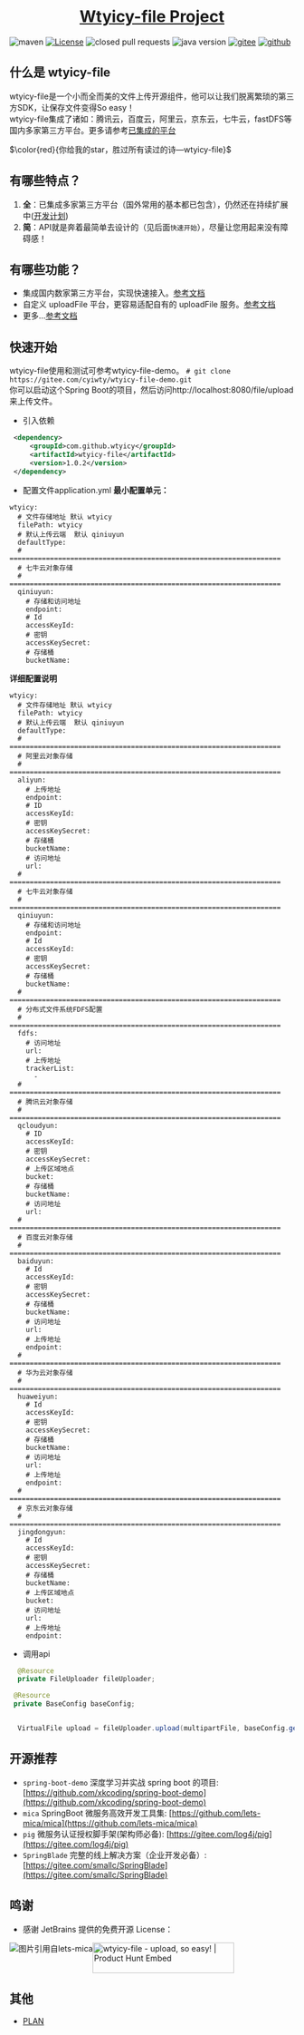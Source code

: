 <h1 align="center"><a href="https://github.com/wtyicy/wtyicy-file" target="_blank">Wtyicy-file Project</a></h1>

![maven](https://img.shields.io/maven-central/v/com.github.wtyicy/wtyicy-file)
[![License](https://img.shields.io/badge/license-Apache%202-green.svg)](https://www.apache.org/licenses/LICENSE-2.0)
![closed pull requests](https://img.shields.io/github/issues-pr-closed/wtyicy/wtyicy-file)
![java version](https://img.shields.io/badge/JAVA-1.8+-green.svg)
[![gitee ](https://gitee.com/cyiwty/wtyicy-file/badge/star.svg?theme=white)](https://gitee.com/cyiwty/wtyicy-file/stargazers)
[![github ](https://img.shields.io/github/stars/wtyicy/wtyicy-file.svg?style=social)](https://github.com/wtyicy/wtyicy-file)


## 什么是 wtyicy-file
   wtyicy-file是一个小而全而美的文件上传开源组件，他可以让我们脱离繁琐的第三方SDK，让保存文件变得So easy！  
   wtyicy-file集成了诸如：腾讯云，百度云，阿里云，京东云，七牛云，fastDFS等国内多家第三方平台。更多请参考<a href="" target="_blank">已集成的平台</a>

   $\color{red}{你给我的star，胜过所有读过的诗—wtyicy-file}$
## 有哪些特点？
   1. **全**：已集成多家第三方平台（国外常用的基本都已包含），仍然还在持续扩展中([开发计划](https://gitee.com/cyiwty/wtyicy-file/issues/I243X6))
   2. **简**：API就是奔着最简单去设计的（见后面`快速开始`），尽量让您用起来没有障碍感！
## 有哪些功能？
   - 集成国内数家第三方平台，实现快速接入。<a href="" target="_blank">参考文档</a>
   - 自定义 uploadFile 平台，更容易适配自有的 uploadFile 服务。<a href="" target="_blank">参考文档</a>
   - 更多...<a href="" target="_blank">参考文档</a>
## 快速开始  
wtyicy-file使用和测试可参考wtyicy-file-demo。
`# git clone https://gitee.com/cyiwty/wtyicy-file-demo.git`  
你可以启动这个Spring Boot的项目，然后访问http://localhost:8080/file/upload来上传文件。
   - 引入依赖
   ```xml
    <dependency>
        <groupId>com.github.wtyicy</groupId>
        <artifactId>wtyicy-file</artifactId>
        <version>1.0.2</version>
    </dependency>
   ```
   - 配置文件application.yml
   **最小配置单元：** 
   ```
   wtyicy:
     # 文件存储地址 默认 wtyicy
     filePath: wtyicy
     # 默认上传云端  默认 qiniuyun
     defaultType: 
     # ===================================================================
     # 七牛云对象存储
     # ===================================================================
     qiniuyun:
       # 存储和访问地址
       endpoint: 
       # Id
       accessKeyId: 
       # 密钥
       accessKeySecret: 
       # 存储桶
       bucketName: 
   ```
   **详细配置说明** 
   ```
   wtyicy:
     # 文件存储地址 默认 wtyicy
     filePath: wtyicy
     # 默认上传云端  默认 qiniuyun
     defaultType: 
     # ===================================================================
     # 阿里云对象存储
     # ===================================================================
     aliyun:
       # 上传地址
       endpoint: 
       # ID
       accessKeyId: 
       # 密钥
       accessKeySecret: 
       # 存储桶
       bucketName: 
       # 访问地址
       url: 
     # ===================================================================
     # 七牛云对象存储
     # ===================================================================
     qiniuyun:
       # 存储和访问地址
       endpoint: 
       # Id
       accessKeyId: 
       # 密钥
       accessKeySecret: 
       # 存储桶
       bucketName: 
     # ===================================================================
     # 分布式文件系统FDFS配置
     # ===================================================================
     fdfs:
       # 访问地址
       url: 
       # 上传地址
       trackerList:
         - 
     # ===================================================================
     # 腾讯云对象存储
     # ===================================================================
     qcloudyun:
       # ID
       accessKeyId: 
       # 密钥
       accessKeySecret: 
       # 上传区域地点
       bucket: 
       # 存储桶
       bucketName: 
       # 访问地址
       url: 
     # ===================================================================
     # 百度云对象存储
     # ===================================================================
     baiduyun:
       # Id
       accessKeyId: 
       # 密钥
       accessKeySecret: 
       # 存储桶
       bucketName: 
       # 访问地址
       url: 
       # 上传地址
       endpoint: 
     # ===================================================================
     # 华为云对象存储
     # ===================================================================
     huaweiyun:
       # Id
       accessKeyId: 
       # 密钥
       accessKeySecret: 
       # 存储桶
       bucketName: 
       # 访问地址
       url: 
       # 上传地址
       endpoint: 
     # ===================================================================
     # 京东云对象存储
     # ===================================================================
     jingdongyun:
       # Id
       accessKeyId: 
       # 密钥
       accessKeySecret: 
       # 存储桶
       bucketName: 
       # 上传区域地点
       bucket: 
       # 访问地址
       url: 
       # 上传地址
       endpoint: 
   ```
   - 调用api  
   ```java
     @Resource
     private FileUploader fileUploader;

    @Resource
    private BaseConfig baseConfig;


     VirtualFile upload = fileUploader.upload(multipartFile, baseConfig.getFilePath(), true);
   ```

## 开源推荐
- `spring-boot-demo` 深度学习并实战 spring boot 的项目: [https://github.com/xkcoding/spring-boot-demo](https://github.com/xkcoding/spring-boot-demo)
- `mica` SpringBoot 微服务高效开发工具集: [https://github.com/lets-mica/mica](https://github.com/lets-mica/mica)
- `pig` 微服务认证授权脚手架(架构师必备): [https://gitee.com/log4j/pig](https://gitee.com/log4j/pig)
- `SpringBlade` 完整的线上解决方案（企业开发必备）: [https://gitee.com/smallc/SpringBlade](https://gitee.com/smallc/SpringBlade)

## 鸣谢
- 感谢 JetBrains 提供的免费开源 License：
<img src="https://images.gitee.com/uploads/images/2020/0406/220236_f5275c90_5531506.png" alt="图片引用自lets-mica" style="float:left;">

<a href="https://www.producthunt.com/posts/wtyicy-file?utm_source=badge-featured&utm_medium=badge&utm_souce=badge-justauth" target="_blank"><img src="https://api.producthunt.com/widgets/embed-image/v1/featured.svg?post_id=196886&theme=dark" alt="wtyicy-file - upload, so easy! | Product Hunt Embed" style="width: 250px; height: 54px;" width="250px" height="54px" /></a>

## 其他

- [PLAN](https://gitee.com/cyiwty/wtyicy-file/issues/I243X6)

